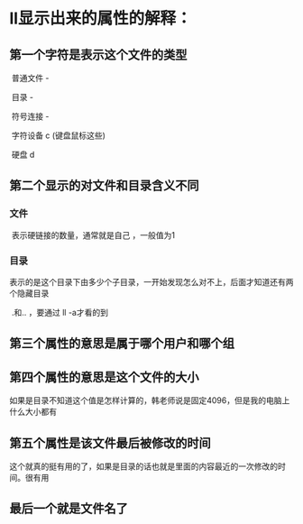 # ll显示出来的属性的解释：

## 第一个字符是表示这个文件的类型	

​	普通文件 -

​	目录 -

​	符号连接 -

​	字符设备 c (键盘鼠标这些)

​	硬盘	d

## 第二个显示的对文件和目录含义不同

### 	文件

​	表示硬链接的数量，通常就是自己 ，一般值为1

### 	目录

​	表示的是这个目录下由多少个子目录，一开始发现怎么对不上，后面才知道还有两个隐藏目录

​	.和.. ，要通过 ll -a才看的到

## 第三个属性的意思是属于哪个用户和哪个组



## 第四个属性的意思是这个文件的大小

​	如果是目录不知道这个值是怎样计算的，韩老师说是固定4096，但是我的电脑上什么大小都有

## 第五个属性是该文件最后被修改的时间

​	这个就真的挺有用的了，如果是目录的话也就是里面的内容最近的一次修改的时间。很有用

## 最后一个就是文件名了



## 	